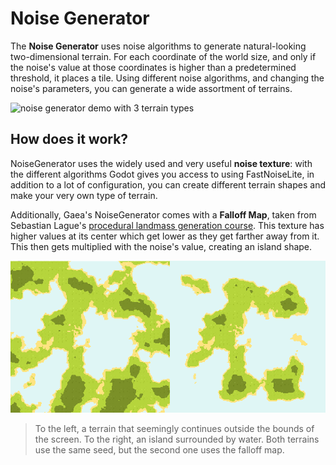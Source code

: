 # Noise Generator

The **Noise Generator** uses noise algorithms to generate natural-looking two-dimensional terrain. For each coordinate of the world size, and only if the noise's value at those coordinates is higher than a predetermined threshold, it places a tile. Using different noise algorithms, and changing the noise's parameters, you can generate a wide assortment of terrains.

![noise generator demo with 3 terrain types](/../assets/noise-generator-showcase.png)

## How does it work?

NoiseGenerator uses the widely used and very useful **noise texture**: with the different algorithms Godot gives you access to using FastNoiseLite, in addition to a lot of configuration, you can create different terrain shapes and make your very own type of terrain.

Additionally, Gaea's NoiseGenerator comes with a **Falloff Map**, taken from Sebastian Lague's [procedural landmass generation course](https://www.youtube.com/watch?v=COmtTyLCd6I). This texture has higher values at its center which get lower as they get farther away from it. This then gets multiplied with the noise's value, creating an island shape.

![](../assets/noise_falloff_map.png)
> To the left, a terrain that seemingly continues outside the bounds of the screen. To the right, an island surrounded by water. Both terrains use the same seed, but the second one uses the falloff map.